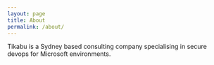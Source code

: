 ```yaml
---
layout: page
title: About
permalink: /about/
---
```


Tikabu is a Sydney based consulting company specialising in secure devops for Microsoft environments.

